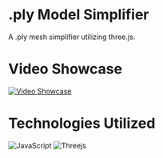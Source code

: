 # .ply Model Simplifier

A .ply mesh simplifier utilizing three.js.

# Video Showcase

[![Video Showcase](http://img.youtube.com/vi/HOCw1EYUMGU/0.jpg)](https://youtu.be/HOCw1EYUMGU "Click to go to youtube")

# Technologies Utilized

![JavaScript](https://img.shields.io/badge/javascript-%23323330.svg?style=for-the-badge&logo=javascript&logoColor=%23F7DF1E)
![Threejs](https://img.shields.io/badge/threejs-black?style=for-the-badge&logo=three.js&logoColor=white)
